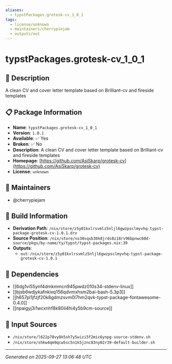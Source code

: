 ```yaml
---
aliases:
  - typstPackages.grotesk-cv_1_0_1
tags:
  - license/unknown
  - maintainers/cherrypiejam
  - outputs/out
---
```


# typstPackages.grotesk-cv_1_0_1

## 📝 Description

A clean CV and cover letter template based on Brilliant-cv and fireside templates

## 📋 Package Information

- **Name**: `typstPackages.grotesk-cv_1_0_1`
- **Version**: `1.0.1`
- **Available**: ✅ Yes
- **Broken**: ✅ No
- **Description**: A clean CV and cover letter template based on Brilliant-cv and fireside templates
- **Homepage**: [https://github.com/AsiSkarp/grotesk-cv](https://github.com/AsiSkarp/grotesk-cv)
- **License**: `unknown`
## 👥 Maintainers

- @cherrypiejam


## 🔧 Build Information

- **Derivation Path**: `/nix/store/z5y01kxlrsvmlz5nljl6gwzpsclmyvhq-typst-package-grotesk-cv-1.0.1.drv`
- **Source Position**: `/nix/store/ns30sqxb36k8jrds8z18rv96bpnwc60d-source/pkgs/by-name/ty/typst/typst-packages.nix:39`
- **Outputs**:
  - `out`:  `/nix/store/z5y01kxlrsvmlz5nljl6gwzpsclmyvhq-typst-package-grotesk-cv-1.0.1`

## 🔗 Dependencies

- [[6dg1vi55ynf4dmkmmcn945pwdz010s34-stdenv-linux]]
- [[bjsb6wdjykafnkixq156qdvmxhsm2bai-bash-5.3p3]]
- [[h657pl1jfzjf20k8gdmzsvm0l7hm2qvk-typst-package-fontawesome-0.4.0]]
- [[npaigyj3i1wcxnhf8k80il4hi4y5b9cm-source]]

## 📁 Input Sources

- `/nix/store/l622p70vy8k5sh7y5wizi5f2mic6ynpg-source-stdenv.sh`
- `/nix/store/shkw4qm9qcw5sc5n1k5jznc83ny02r39-default-builder.sh`

---
*Generated on 2025-09-27 13:06:48 UTC*
